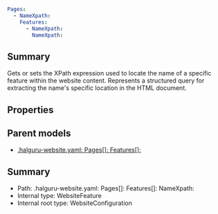 <!--
title: NameXpath
version: 1.0.0+62a79eb7c455dc244ea9db083fc0bfdac5d67dd0
generated: true
date: 2025-03-29T15:15:58Z
node: This file is generated by the command-line program: `halguru manual --generate-docs`
-->


```yaml
Pages:
  - NameXpath:
    Features:
      - NameXpath:
        NameXpath:
```

## Summary

Gets or sets the XPath expression used to locate the name of a specific feature within the website content.
Represents a structured query for extracting the name's specific location in the HTML document.

## Properties


## Parent models

* [.halguru-website.yaml: Pages[]: Features[]:]((website)-pages-list-features-list.md)
## Summary

* Path: .halguru-website.yaml: Pages[]: Features[]: NameXpath:
* Internal type: WebsiteFeature
* Internal root type: WebsiteConfiguration

